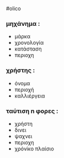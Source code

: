 #olico

### μηχάνημα :
+ μάρκα
+ χρονολογία
+ κατάσταση
+ περιοχη

### χρήστης :
+ όνομα
+ περιοχή
+ καλλιέργεια

### ταύτιση n φορες :
+ χρήστη
+ δινει
+ ψαχνει
+ περιοχη
+ χρόνiκο πλαίσιο
